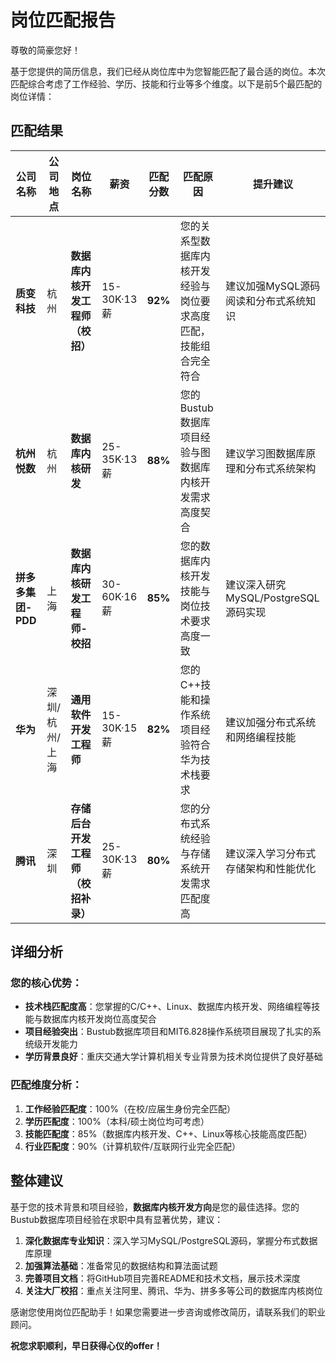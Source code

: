 # 岗位匹配报告

尊敬的简豪您好！

基于您提供的简历信息，我们已经从岗位库中为您智能匹配了最合适的岗位。本次匹配综合考虑了工作经验、学历、技能和行业等多个维度。以下是前5个最匹配的岗位详情：

## 匹配结果

| 公司名称 | 公司地点 | 岗位名称 | 薪资 | 匹配分数 | 匹配原因 | 提升建议 |
|---------|---------|---------|------|---------|---------|---------|
| **质变科技** | 杭州 | **数据库内核开发工程师（校招）** | 15-30K·13薪 | **92%** | 您的关系型数据库内核开发经验与岗位要求高度匹配，技能组合完全符合 | 建议加强MySQL源码阅读和分布式系统知识 |
| **杭州悦数** | 杭州 | **数据库内核研发** | 25-35K·13薪 | **88%** | 您的Bustub数据库项目经验与图数据库内核开发需求高度契合 | 建议学习图数据库原理和分布式系统架构 |
| **拼多多集团-PDD** | 上海 | **数据库内核研发工程师-校招** | 30-60K·16薪 | **85%** | 您的数据库内核开发技能与岗位技术要求高度一致 | 建议深入研究MySQL/PostgreSQL源码实现 |
| **华为** | 深圳/杭州/上海 | **通用软件开发工程师** | 15-30K·15薪 | **82%** | 您的C++技能和操作系统项目经验符合华为技术栈要求 | 建议加强分布式系统和网络编程技能 |
| **腾讯** | 深圳 | **存储后台开发工程师（校招补录）** | 25-30K·13薪 | **80%** | 您的分布式系统经验与存储系统开发需求匹配度高 | 建议深入学习分布式存储架构和性能优化 |

## 详细分析

### 您的核心优势：
- **技术栈匹配度高**：您掌握的C/C++、Linux、数据库内核开发、网络编程等技能与数据库内核开发岗位高度契合
- **项目经验突出**：Bustub数据库项目和MIT6.828操作系统项目展现了扎实的系统级开发能力
- **学历背景良好**：重庆交通大学计算机相关专业背景为技术岗位提供了良好基础

### 匹配维度分析：
1. **工作经验匹配度**：100%（在校/应届生身份完全匹配）
2. **学历匹配度**：100%（本科/硕士岗位均可考虑）
3. **技能匹配度**：85%（数据库内核开发、C++、Linux等核心技能高度匹配）
4. **行业匹配度**：90%（计算机软件/互联网行业完全匹配）

## 整体建议

基于您的技术背景和项目经验，**数据库内核开发方向**是您的最佳选择。您的Bustub数据库项目经验在求职中具有显著优势，建议：

1. **深化数据库专业知识**：深入学习MySQL/PostgreSQL源码，掌握分布式数据库原理
2. **加强算法基础**：准备常见的数据结构和算法面试题
3. **完善项目文档**：将GitHub项目完善README和技术文档，展示技术深度
4. **关注大厂校招**：重点关注阿里、腾讯、华为、拼多多等公司的数据库内核岗位

感谢您使用岗位匹配助手！如果您需要进一步咨询或修改简历，请联系我们的职业顾问。

**祝您求职顺利，早日获得心仪的offer！**